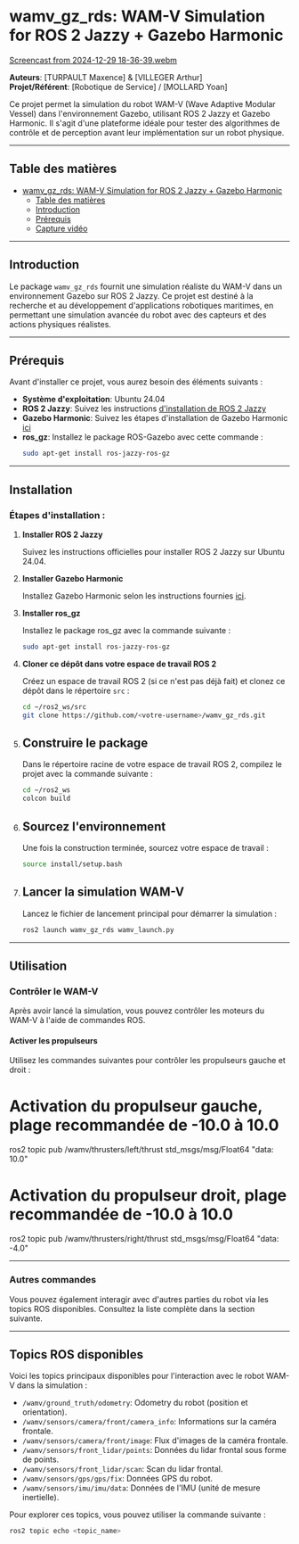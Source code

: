 # wamv_gz_rds: WAM-V Simulation for ROS 2 Jazzy + Gazebo Harmonic

[Screencast from 2024-12-29 18-36-39.webm](https://github.com/user-attachments/assets/71d9622f-a003-4d59-bfaf-0f32e410608c)

**Auteurs**: [TURPAULT Maxence] & [VILLEGER Arthur]  
**Projet/Référent**: [Robotique de Service] / [MOLLARD Yoan] 

Ce projet permet la simulation du robot WAM-V (Wave Adaptive Modular Vessel) dans l'environnement Gazebo, utilisant ROS 2 Jazzy et Gazebo Harmonic. Il s'agit d'une plateforme idéale pour tester des algorithmes de contrôle et de perception avant leur implémentation sur un robot physique.

---

## Table des matières

- [wamv\_gz\_rds: WAM-V Simulation for ROS 2 Jazzy + Gazebo Harmonic](#wamv_gz_rds-wam-v-simulation-for-ros-2-jazzy--gazebo-harmonic)
  - [Table des matières](#table-des-matières)
  - [Introduction](#introduction)
  - [Prérequis](#prérequis)
  - [Capture vidéo](#capture-vidéo)

---

## Introduction

Le package `wamv_gz_rds` fournit une simulation réaliste du WAM-V dans un environnement Gazebo sur ROS 2 Jazzy. Ce projet est destiné à la recherche et au développement d'applications robotiques maritimes, en permettant une simulation avancée du robot avec des capteurs et des actions physiques réalistes. 

---

## Prérequis

Avant d'installer ce projet, vous aurez besoin des éléments suivants :

- **Système d'exploitation**: Ubuntu 24.04
- **ROS 2 Jazzy**: Suivez les instructions [d'installation de ROS 2 Jazzy](https://docs.ros.org/en/jazzy/Installation/Ubuntu-Install-Debs.html)
- **Gazebo Harmonic**: Suivez les étapes d'installation de Gazebo Harmonic [ici](https://gazebosim.org/docs/harmonic/install_ubuntu/)
- **ros_gz**: Installez le package ROS-Gazebo avec cette commande :
  ```bash
  sudo apt-get install ros-jazzy-ros-gz

---

## Installation

### Étapes d'installation :

1. **Installer ROS 2 Jazzy**  
   
    Suivez les instructions officielles pour installer ROS 2 Jazzy sur Ubuntu 24.04.

2. **Installer Gazebo Harmonic**  
   
    Installez Gazebo Harmonic selon les instructions fournies [ici](https://gazebosim.org/docs/harmonic/install_ubuntu/).

3. **Installer ros_gz**
   
    Installez le package ros_gz avec la commande suivante :
    ```bash
    sudo apt-get install ros-jazzy-ros-gz
    ```

4. **Cloner ce dépôt dans votre espace de travail ROS 2**  
    
    Créez un espace de travail ROS 2 (si ce n'est pas déjà fait) et clonez ce dépôt dans le répertoire `src` :
    ```bash
    cd ~/ros2_ws/src
    git clone https://github.com/<votre-username>/wamv_gz_rds.git
    ```

5. ## Construire le package
   
    Dans le répertoire racine de votre espace de travail ROS 2, compilez le projet avec la commande suivante :
    ```bash
    cd ~/ros2_ws
    colcon build
    ```

6. ## Sourcez l'environnement
    
    Une fois la construction terminée, sourcez votre espace de travail :
    ```bash
    source install/setup.bash
    ```

7. ## Lancer la simulation WAM-V
    
    Lancez le fichier de lancement principal pour démarrer la simulation :
    ```bash
    ros2 launch wamv_gz_rds wamv_launch.py
    ```

---

## Utilisation

### Contrôler le WAM-V

Après avoir lancé la simulation, vous pouvez contrôler les moteurs du WAM-V à l'aide de commandes ROS.

#### Activer les propulseurs

Utilisez les commandes suivantes pour contrôler les propulseurs gauche et droit :

# Activation du propulseur gauche, plage recommandée de -10.0 à 10.0
ros2 topic pub /wamv/thrusters/left/thrust std_msgs/msg/Float64 "data: 10.0"

# Activation du propulseur droit, plage recommandée de -10.0 à 10.0
ros2 topic pub /wamv/thrusters/right/thrust std_msgs/msg/Float64 "data: -4.0"

---

### Autres commandes

Vous pouvez également interagir avec d'autres parties du robot via les topics ROS disponibles. Consultez la liste complète dans la section suivante.

---

## Topics ROS disponibles

Voici les topics principaux disponibles pour l'interaction avec le robot WAM-V dans la simulation :

- `/wamv/ground_truth/odometry`: Odometry du robot (position et orientation).
- `/wamv/sensors/camera/front/camera_info`: Informations sur la caméra frontale.
- `/wamv/sensors/camera/front/image`: Flux d'images de la caméra frontale.
- `/wamv/sensors/front_lidar/points`: Données du lidar frontal sous forme de points.
- `/wamv/sensors/front_lidar/scan`: Scan du lidar frontal.
- `/wamv/sensors/gps/gps/fix`: Données GPS du robot.
- `/wamv/sensors/imu/imu/data`: Données de l'IMU (unité de mesure inertielle).

Pour explorer ces topics, vous pouvez utiliser la commande suivante :
```bash
ros2 topic echo <topic_name>
```
